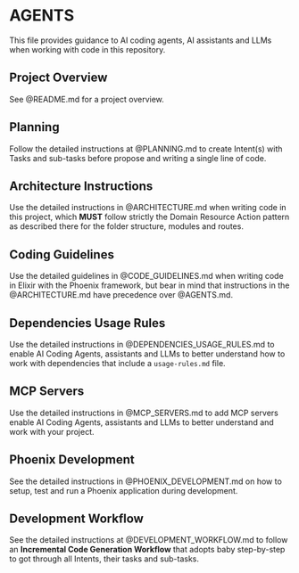 # AGENTS

This file provides guidance to AI coding agents, AI assistants and LLMs when working with code in this repository.

## Project Overview

See @README.md for a project overview.

## Planning

Follow the detailed instructions at @PLANNING.md to create Intent(s) with Tasks and sub-tasks before propose and writing a single line of code.

## Architecture Instructions

Use the detailed instructions in @ARCHITECTURE.md when writing code in this project, which **MUST** follow strictly the Domain Resource Action pattern as described there for the folder structure, modules and routes.

## Coding Guidelines

Use the detailed guidelines in @CODE_GUIDELINES.md when writing code in Elixir with the Phoenix framework, but bear in mind that instructions in the @ARCHITECTURE.md have precedence over @AGENTS.md.

## Dependencies Usage Rules

Use the detailed instructions in @DEPENDENCIES_USAGE_RULES.md to enable AI Coding Agents, assistants and LLMs to better understand how to work with dependencies that include a `usage-rules.md` file.

## MCP Servers

Use the detailed instructions in @MCP_SERVERS.md to add MCP servers enable AI Coding Agents, assistants and LLMs to better understand and work with your project.

## Phoenix Development

See the detailed instructions in @PHOENIX_DEVELOPMENT.md on how to setup, test and run a Phoenix application during development.

## Development Workflow

See the detailed instructions at @DEVELOPMENT_WORKFLOW.md to follow an **Incremental Code Generation Workflow** that adopts baby step-by-step to got through all Intents, their tasks and sub-tasks.
